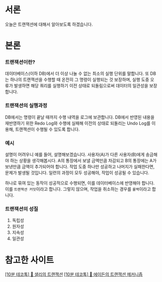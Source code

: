 # 서론

오늘은 트랜잭션에 대해서 알아보도록 하겠습니다.

# 본론

### 트랜잭션이란?

데이터베이스(이하 DB)에서 더 이상 나눌 수 없는 최소의 실행 단위를 말합니다. 또 DB는 하나의 트랜잭션을 수행할 때 온전히 그 명령이 실행되는 것 보장하며, 실행 도중 오류가 발생하면 해당 쿼리를 실행하기 이전 상태로 되돌림으로써 데이터의 일관성을 보장합니다.

### 트랜잭션의 실행과정

DB에서는 명령이 끝날 때까지 수행 내역을 로그에 보관합니다. DB에서 반영된 내용을 재반영하기 위한 Redo Log와 수행에 실패해 이전의 상태로 되돌리는 Undo Log를 이용해, 트랜잭션이 수행될 수 있도록 합니다.

### 예시

설명이 어려우니 예를 들어, 설명해보겠습니다. 사용자(A)가 다른 사용자(B)에게 송금해야 하는 상황을 생각해봅시다. A의 통장에서 보낼 금액만큼 차감되고 B의 통장에는 A가 보낸만큼 금액이 추가되어야 합니다. 작업 도중 하나만 성공하고 나머지가 실패한다면, 문제가 발생될 것입니다. 일련의 과정이 모두 성공해야, 작업이 성공될 수 있습니다.

하나로 묶여 있는 동작이 성공적으로 수행되면, 이를 데이터베이스에 반영해야 합니다. 이를 `트랜잭션 커밋`이라고 합니다. 그렇지 않으며, 작업을 취소하는 경우를 `롤백`이라고 합니다.

### 트랜잭션의 성질

1. 독립성
2. 원자성
3. 지속성
4. 일관성

# 참고한 사이트

[[10분 테코톡] 🐤 샐리의 트랜잭션](https://www.youtube.com/watch?v=aX9c7z9l_u8)
[[10분 테코톡] 🙊 에이든의 트랜잭션 메커니즘](https://www.youtube.com/watch?v=ImvYNlF_saE)
